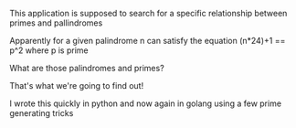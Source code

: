 This application is supposed to search for a specific relationship between primes and pallindromes

Apparently for a given palindrome n can satisfy the equation (n*24)+1 == p^2 where p is prime

What are those palindromes and primes? 

That's what we're going to find out!

I wrote this quickly in python and now again in golang using a few prime generating tricks



